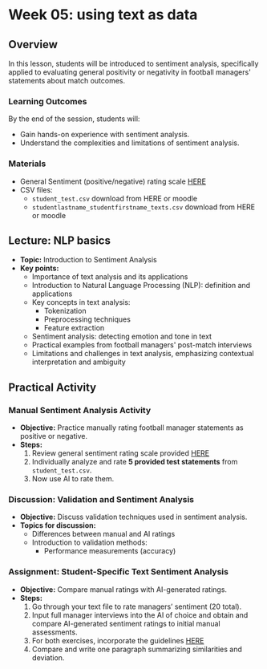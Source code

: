 # Week 05: using text as data

## Overview

In this lesson, students will be introduced to sentiment analysis, specifically applied to evaluating general positivity or negativity in football managers' statements about match outcomes.

### Learning Outcomes

By the end of the session, students will:
- Gain hands-on experience with sentiment analysis.
- Understand the complexities and limitations of sentiment analysis.

### Materials

- General Sentiment (positive/negative) rating scale [HERE](/week05/assets/sentiment-scale.md)
- CSV files:
  - `student_test.csv` download from HERE or moodle
  - `studentlastname_studentfirstname_texts.csv` download from HERE or moodle


## Lecture: NLP basics

- **Topic:** Introduction to Sentiment Analysis
- **Key points:**
  - Importance of text analysis and its applications 
  - Introduction to Natural Language Processing (NLP): definition and applications 
  - Key concepts in text analysis:
    - Tokenization 
    - Preprocessing techniques
    - Feature extraction 
  - Sentiment analysis: detecting emotion and tone in text
  - Practical examples from football managers' post-match interviews
  - Limitations and challenges in text analysis, emphasizing contextual interpretation and ambiguity

## Practical Activity

### Manual Sentiment Analysis Activity

- **Objective:** Practice manually rating football manager statements as positive or negative.
- **Steps:**
  1. Review general sentiment rating scale provided [HERE](/week05/assets/sentiment-scale.md)
  2. Individually analyze and rate **5 provided test statements** from `student_test.csv`.
  3. Now use AI to rate them. 

### Discussion: Validation and Sentiment Analysis

- **Objective:** Discuss validation techniques used in sentiment analysis.
- **Topics for discussion:**
  - Differences between manual and AI ratings
  - Introduction to validation methods:
    - Performance measurements (accuracy)
    
### Assignment:  Student-Specific Text Sentiment Analysis

- **Objective:** Compare manual ratings with AI-generated ratings.
- **Steps:**
  1. Go through your text file to rate managers’ sentiment (20 total). 
  2. Input full manager interviews into the AI of choice and obtain and compare AI-generated sentiment ratings to initial manual assessments.
  3. For both exercises, incorporate the guidelines [HERE](/week05/assets/sentiment-guidelines.md)
  4. Compare and write one paragraph summarizing similarities and deviation.
  

